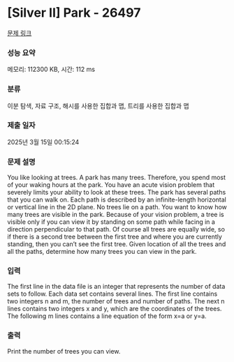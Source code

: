 # [Silver II] Park - 26497 

[문제 링크](https://www.acmicpc.net/problem/26497) 

### 성능 요약

메모리: 112300 KB, 시간: 112 ms

### 분류

이분 탐색, 자료 구조, 해시를 사용한 집합과 맵, 트리를 사용한 집합과 맵

### 제출 일자

2025년 3월 15일 00:15:24

### 문제 설명

<p>You like looking at trees. A park has many trees. Therefore, you spend most of your waking hours at the park. You have an acute vision problem that severely limits your ability to look at these trees. The park has several paths that you can walk on. Each path is described by an infinite-length horizontal or vertical line in the 2D plane. No trees lie on a path. You want to know how many trees are visible in the park. Because of your vision problem, a tree is visible only if you can view it by standing on some path while facing in a direction perpendicular to that path. Of course all trees are equally wide, so if there is a second tree between the first tree and where you are currently standing, then you can’t see the first tree. Given location of all the trees and all the paths, determine how many trees you can view in the park.</p>

### 입력 

 <p>The first line in the data file is an integer that represents the number of data sets to follow. Each data set contains several lines. The first line contains two integers n and m, the number of trees and number of paths. The next n lines contains two integers x and y, which are the coordinates of the trees. The following m lines contains a line equation of the form x=a or y=a.</p>

### 출력 

 <p>Print the number of trees you can view.</p>

